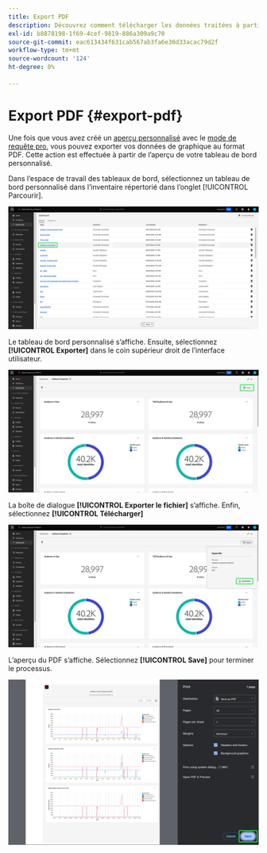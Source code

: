```yaml
---
title: Export PDF
description: Découvrez comment télécharger les données traitées à partir de vos informations de tableau de bord personnalisées au format PDF.
exl-id: b8878198-1f69-4cef-9819-886a309a9c70
source-git-commit: eac613434f631cab567ab3fa6e30d33acac79d2f
workflow-type: tm+mt
source-wordcount: '124'
ht-degree: 0%

---
```


# Export PDF {#export-pdf}

Une fois que vous avez créé un [aperçu personnalisé](./overview.md) avec le [mode de requête pro](./overview.md#query-pro-mode), vous pouvez exporter vos données de graphique au format PDF. Cette action est effectuée à partir de l’aperçu de votre tableau de bord personnalisé.

Dans l’espace de travail des tableaux de bord, sélectionnez un tableau de bord personnalisé dans l’inventaire répertorié dans l’onglet [!UICONTROL Parcourir].

![Inventaire du tableau de bord avec une entrée de tableau de bord personnalisée mise en surbrillance.](../images/sql-insights-query-pro-mode/dashboard-inventory-audience.png)

Le tableau de bord personnalisé s’affiche. Ensuite, sélectionnez **[!UICONTROL Exporter]** dans le coin supérieur droit de l’interface utilisateur.

![ Tableau de bord personnalisé avec l’option Exporter mise en surbrillance.](../images/sql-insights-query-pro-mode/export.png)

La boîte de dialogue **[!UICONTROL Exporter le fichier]** s’affiche. Enfin, sélectionnez **[!UICONTROL Télécharger]**

![Boîte de dialogue Exporter le fichier avec téléchargement.](../images/sql-insights-query-pro-mode/export-dialog.png)

L’aperçu du PDF s’affiche. Sélectionnez **[!UICONTROL Save]** pour terminer le processus.

![Boîte de dialogue d’aperçu de l’impression avec l’option Enregistrer en surbrillance.](../images/sql-insights-query-pro-mode/print-preview.png)
